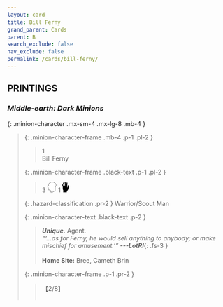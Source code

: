 ```yaml
---
layout: card
title: Bill Ferny
grand_parent: Cards
parent: B
search_exclude: false
nav_exclude: false
permalink: /cards/bill-ferny/
---
```


## PRINTINGS


### _Middle-earth: Dark Minions_

{: .minion-character .mx-sm-4 .mx-lg-8 .mb-4 }
> {: .minion-character-frame .mb-4 .p-1 .pl-2 }
> > <div class="hazard-mp">1</div>
> > <div class="card-name">Bill Ferny</div>
>
> {: .minion-character-frame .black-text .p-1 .pl-2 }
> > 3 ![](/assets/images/mind.svg) 1![](/assets/images/di.svg)
>
> {: .hazard-classification .pr-2 }
> Warrior/Scout Man
>
> {: .minion-character-text .black-text .p-2 }
> > _**Unique.**_ Agent. <br>_“‘...as for Ferny, he would sell anything to anybody; or make mischief for amusement.’”_ ***---&#65279;LotRI***{: .fs-3 }  <br><br>**Home Site:** Bree, Cameth Brin  
>
> {: .minion-character-frame .p-1 .pr-2 }
> > <div class="card-shield">【2/8】</div>
> > <div class="card-corruption-white">&nbsp;</div>
